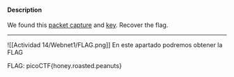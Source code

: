 
#### Description

We found this [packet capture](https://jupiter.challenges.picoctf.org/static/fbf98e695555a2a48fe42c9a245de376/capture.pcap) and [key](https://jupiter.challenges.picoctf.org/static/fbf98e695555a2a48fe42c9a245de376/picopico.key). Recover the flag.


-------

![[Actividad 14/Webnet1/FLAG.png]]
En este apartado podremos obtener la FLAG

FLAG:
picoCTF{honey.roasted.peanuts}